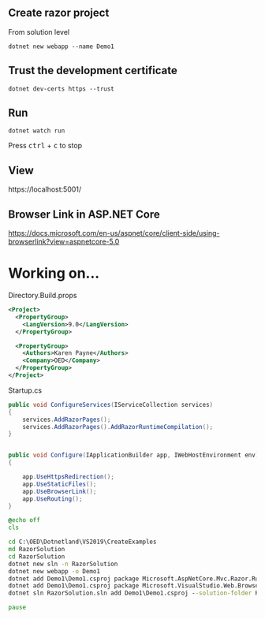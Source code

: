 ## Create razor project

From solution level

```
dotnet new webapp --name Demo1
```

## Trust the development certificate

```
dotnet dev-certs https --trust
```

## Run 

```
dotnet watch run
```

Press <kbd>ctrl</kbd> + <kbd>c</kbd> to stop

## View

https://localhost:5001/


## Browser Link in ASP.NET Core

https://docs.microsoft.com/en-us/aspnet/core/client-side/using-browserlink?view=aspnetcore-5.0


# Working on...

Directory.Build.props

```xml
<Project>
  <PropertyGroup>
    <LangVersion>9.0</LangVersion>
  </PropertyGroup>

  <PropertyGroup>
    <Authors>Karen Payne</Authors>
    <Company>OED</Company>
  </PropertyGroup>  
</Project>
```

Startup.cs

```csharp
public void ConfigureServices(IServiceCollection services)
{
    services.AddRazorPages();
    services.AddRazorPages().AddRazorRuntimeCompilation();
}


public void Configure(IApplicationBuilder app, IWebHostEnvironment env)
{

    app.UseHttpsRedirection();
    app.UseStaticFiles();
    app.UseBrowserLink();
    app.UseRouting();
}
```

```bat
@echo off
cls

cd C:\OED\Dotnetland\VS2019\CreateExamples
md RazorSolution
cd RazorSolution
dotnet new sln -n RazorSolution
dotnet new webapp -o Demo1 
dotnet add Demo1\Demo1.csproj package Microsoft.AspNetCore.Mvc.Razor.RuntimeCompilation -v 5.0.11
dotnet add Demo1\Demo1.csproj package Microsoft.VisualStudio.Web.BrowserLink -v 2.2.0
dotnet sln RazorSolution.sln add Demo1\Demo1.csproj --solution-folder RazorPages

pause
```